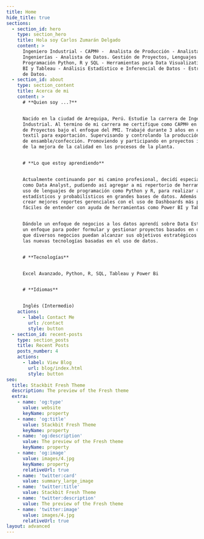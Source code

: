 ```yaml
---
title: Home
hide_title: true
sections:
  - section_id: hero
    type: section_hero
    title: Hola soy Carlos Zumarán Delgado
    content: >
      Ingeniero Industrial - CAPM® -  Analista de Producción - Analista de
      Ingenierías - Analista de Datos. Gestión de Proyectos, Lenguajes de
      Programación Python, R y SQL - Herramientas para Data Visualization Power
      BI y Tableau - Análisis Estadístico e Inferencial de Datos - Estrategias
      de Datos.
  - section_id: about
    type: section_content
    title: Acerca de mi
    content: >
      # **Quien soy ...?**


      Nacido en la ciudad de Arequipa, Perú. Estudie la carrera de Ingeniería
      Industrial. Al termino de mi carrera me certifique como CAPM® en Gestión
      de Proyectos bajo el enfoque del PMI. Trabajé durante 3 años en el sector
      textil para exportación. Supervisando y controlando la producción del área
      de ensamble/confección. Promoviendo y participando en proyectos internos
      de la mejora de la calidad en los procesos de la planta.


      # **Lo que estoy aprendiendo**


      Actualmente continuando por mi camino profesional, decidí especializarme
      como Data Analyst, pudiendo así agregar a mi repertorio de herramientas el
      uso de lenguajes de programación como Python y R, para realizar análisis
      estadísticos y probabilísticos en grandes bases de datos. Además de poder
      crear mejores reportes gerenciales con el uso de Dashboards más precisos y
      fáciles de entender con ayuda de herramientas como Power BI y Tableau.


      Dándole un enfoque de negocios a los datos aprendí sobre Data Estrategy,
      un enfoque para poder formular y gestionar proyectos basados en datos para
      que diversos negocios puedan alcanzar sus objetivos estratégicos aplicando
      las nuevas tecnologías basadas en el uso de datos.


      # **Tecnologías**


      Excel Avanzado, Python, R, SQL, Tableau y Power Bi


      # **Idiomas**


      Inglés (Intermedio)
    actions:
      - label: Contact Me
        url: /contact
        style: button
  - section_id: recent-posts
    type: section_posts
    title: Recent Posts
    posts_number: 4
    actions:
      - label: View Blog
        url: blog/index.html
        style: button
seo:
  title: Stackbit Fresh Theme
  description: The preview of the Fresh theme
  extra:
    - name: 'og:type'
      value: website
      keyName: property
    - name: 'og:title'
      value: Stackbit Fresh Theme
      keyName: property
    - name: 'og:description'
      value: The preview of the Fresh theme
      keyName: property
    - name: 'og:image'
      value: images/4.jpg
      keyName: property
      relativeUrl: true
    - name: 'twitter:card'
      value: summary_large_image
    - name: 'twitter:title'
      value: Stackbit Fresh Theme
    - name: 'twitter:description'
      value: The preview of the Fresh theme
    - name: 'twitter:image'
      value: images/4.jpg
      relativeUrl: true
layout: advanced
---
```

